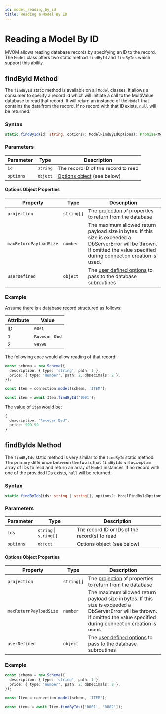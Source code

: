 ```yaml
---
id: model_reading_by_id
title: Reading a Model By ID
---
```


# Reading a Model By ID

MVOM allows reading database records by specifying an ID to the record. The `Model` class offers two static method `findById` and `findByIds` which support this ability.

## findById Method

The `findById` static method is available on all `Model` classes. It allows a consumer to specify a record id which will initiate a call to the MultiValue database to read that record. It will return an instance of the `Model` that contains the data from the record. If no record with that ID exists, `null` will be returned.

### Syntax

```ts
static findById(id: string, options?: ModelFindByIdOptions): Promise<Model | null>
```

### Parameters

| Parameter | Type     | Description                                              |
| --------- | -------- | -------------------------------------------------------- |
| `id`      | `string` | The record ID of the record to read                      |
| `options` | `object` | [Options object](#options-object-properties) (see below) |

#### Options Object Properties

| Property               | Type       | Description                                                                                                                                                                   |
| ---------------------- | ---------- | ----------------------------------------------------------------------------------------------------------------------------------------------------------------------------- |
| `projection`           | `string[]` | The [projection](./Advanced%20Topics/model_projection) of properties to return from the database                                                                              |
| `maxReturnPayloadSize` | `number`   | The maximum allowed return payload size in bytes. If this size is exceeded a DbServerError will be thrown. If omitted the value specified during connection creation is used. |
| `userDefined`          | `object`   | The [user defined options](./Advanced%20Topics/model_user_defined_options) to pass to the database subroutines                                                                |

### Example

Assume there is a database record structured as follows:

| Attribute | Value         |
| --------- | ------------- |
| ID        | `0001`        |
| 1         | `Racecar Bed` |
| 2         | `99999`       |

The following code would allow reading of that record:

```ts
const schema = new Schema({
  description: { type: 'string', path: 1 },
  price: { type: 'number', path: 2, dbDecimals: 2 },
});

const Item = connection.model(schema, 'ITEM');

const item = await Item.findById('0001');
```

The value of `item` would be:

```ts
{
  description: "Racecar Bed",
  price: 999.99
}
```

## findByIds Method

The `findByIds` static method is very similar to the `findById` static method. The primary difference between the two is that `findByIds` will accept an array of IDs to read and return an array of `Model` instances. If no record with one of the provided IDs exists, `null` will be returned.

### Syntax

```ts
static findByIds(ids: string | string[], options?: ModelFindByIdOptions): Promise<(Model | null)[]>
```

### Parameters

| Parameter | Type                   | Description                                                |
| --------- | ---------------------- | ---------------------------------------------------------- |
| `ids`     | `string` \| `string[]` | The record ID or IDs of the record(s) to read              |
| `options` | `object`               | [Options object](#options-object-properties-1) (see below) |

#### Options Object Properties

| Property               | Type       | Description                                                                                                                                                                   |
| ---------------------- | ---------- | ----------------------------------------------------------------------------------------------------------------------------------------------------------------------------- |
| `projection`           | `string[]` | The [projection](./Advanced%20Topics/model_projection) of properties to return from the database                                                                              |
| `maxReturnPayloadSize` | `number`   | The maximum allowed return payload size in bytes. If this size is exceeded a DbServerError will be thrown. If omitted the value specified during connection creation is used. |
| `userDefined`          | `object`   | The [user defined options](./Advanced%20Topics/model_user_defined_options) to pass to the database subroutines                                                                |

### Example

```ts
const schema = new Schema({
  description: { type: 'string', path: 1 },
  price: { type: 'number', path: 2, dbDecimals: 2 },
});

const Item = connection.model(schema, 'ITEM');

const items = await Item.findByIds(['0001', '0002']);
```
